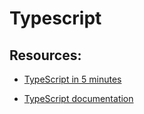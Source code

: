 # Typescript

## Resources:

- [TypeScript in 5 minutes](https://www.typescriptlang.org/docs/handbook/typescript-in-5-minutes.html)

- [TypeScript documentation](https://www.typescriptlang.org/docs/handbook/basic-types.html)
